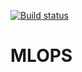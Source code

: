 
[![Build status](https://dev.azure.com/rafrasia/firstProject/_apis/build/status/BERT)](https://dev.azure.com/rafrasia/firstProject/_build/latest?definitionId=8)



# MLOPS
 
